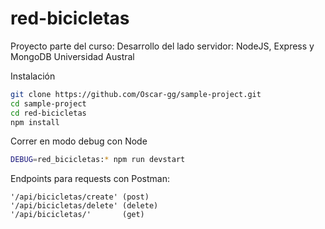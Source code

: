 # red-bicicletas

Proyecto parte del curso:
Desarrollo del lado servidor: NodeJS, Express y MongoDB
Universidad Austral

Instalación
```bash
git clone https://github.com/Oscar-gg/sample-project.git
cd sample-project
cd red-bicicletas
npm install
```

Correr en modo debug con Node
```bash
DEBUG=red_bicicletas:* npm run devstart
```

Endpoints para requests con Postman:
```
'/api/bicicletas/create' (post)
'/api/bicicletas/delete' (delete)
'/api/bicicletas/'       (get)
```
